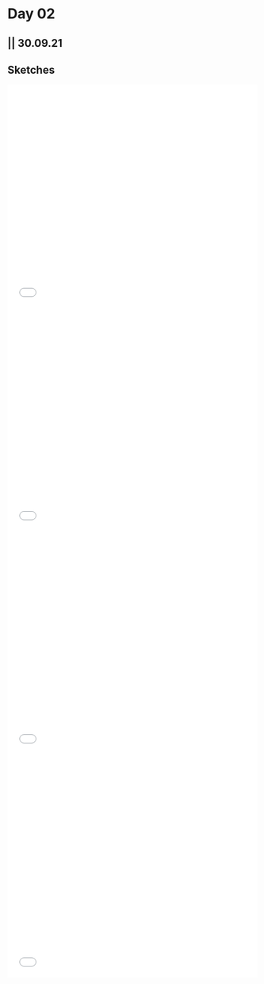 # Day 02

## || 30.09.21

## Sketches

 <iframe src="../content/day02/01/embed.html" width="100%" height="450" frameborder="no"></iframe>
<iframe src="../content/day02/02/embed.html" width="100%" height="450" frameborder="no"></iframe>
<iframe src="../content/day02/03/embed.html" width="100%" height="450" frameborder="no"></iframe>
<iframe src="../content/day02/04/embed.html" width="100%" height="450" frameborder="no"></iframe>
